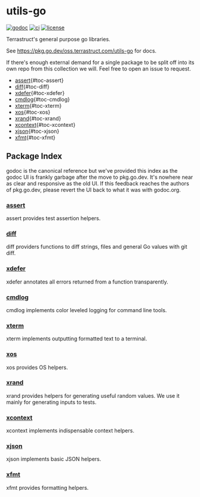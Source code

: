 # utils-go

[![godoc](https://pkg.go.dev/badge/oss.terrastruct.com/utils-go.svg)](https://pkg.go.dev/oss.terrastruct.com/utils-go)
[![ci](https://github.com/terrastruct/utils-go/actions/workflows/ci.yml/badge.svg)](https://github.com/terrastruct/utils-go/actions/workflows/ci.yml)
[![license](https://img.shields.io/github/license/terrastruct/utils-go?color=9cf)](./LICENSE)

Terrastruct's general purpose go libraries.

See https://pkg.go.dev/oss.terrastruct.com/utils-go for docs.

If there's enough external demand for a single package to be split off into its
own repo from this collection we will. Feel free to open an issue to request.

<!-- toc -->
-   [assert](#assert){#toc-assert}
-   [diff](#diff){#toc-diff}
-   [xdefer](#xdefer){#toc-xdefer}
-   [cmdlog](#cmdlog){#toc-cmdlog}
-   [xterm](#xterm){#toc-xterm}
-   [xos](#xos){#toc-xos}
-   [xrand](#xrand){#toc-xrand}
-   [xcontext](#xcontext){#toc-xcontext}
-   [xjson](#xjson){#toc-xjson}
-   [xfmt](#xfmt){#toc-xfmt}

## Package Index

godoc is the canonical reference but we've provided this index as the godoc UI is frankly
garbage after the move to pkg.go.dev. It's nowhere near as clear and responsive as the old
UI. If this feedback reaches the authors of pkg.go.dev, please revert the UI back to what
it was with godoc.org.

### [assert](./assert)

assert provides test assertion helpers.

### [diff](./diff)

diff providers functions to diff strings, files and general Go values with git diff.

### [xdefer](./xdefer)

xdefer annotates all errors returned from a function transparently.

### [cmdlog](./cmdlog)

cmdlog implements color leveled logging for command line tools.

### [xterm](./xterm)

xterm implements outputting formatted text to a terminal.

### [xos](./xos)

xos provides OS helpers.

### [xrand](./xrand)

xrand provides helpers for generating useful random values.
We use it mainly for generating inputs to tests.

### [xcontext](./xcontext)

xcontext implements indispensable context helpers.

### [xjson](xjson)

xjson implements basic JSON helpers.

### [xfmt](xfmt)

xfmt provides formatting helpers.
